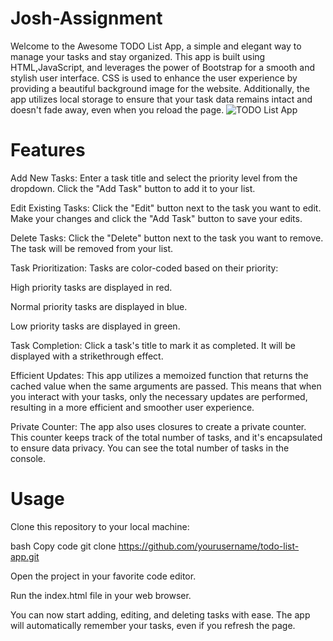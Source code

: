 # Josh-Assignment
Welcome to the Awesome TODO List App, a simple and elegant way to manage your tasks and stay organized. This app is built using HTML,JavaScript, and leverages the power of Bootstrap for a smooth and stylish user interface. CSS is used to enhance the user experience by providing a beautiful background image for the website. Additionally, the app utilizes local storage to ensure that your task data remains intact and doesn't fade away, even when you reload the page.
![TODO List App](https://img.freepik.com/free-vector/white-abstract-background-design_361591-896.jpg)


# Features
Add New Tasks: Enter a task title and select the priority level from the dropdown. Click the "Add Task" button to add it to your list.

Edit Existing Tasks: Click the "Edit" button next to the task you want to edit. Make your changes and click the "Add Task" button to save your edits.

Delete Tasks: Click the "Delete" button next to the task you want to remove. The task will be removed from your list.

Task Prioritization: Tasks are color-coded based on their priority:

High priority tasks are displayed in red.

Normal priority tasks are displayed in blue.

Low priority tasks are displayed in green.

Task Completion: Click a task's title to mark it as completed. It will be displayed with a strikethrough effect.

Efficient Updates: This app utilizes a memoized function that returns the cached value when the same arguments are passed. This means that when you interact with your tasks, only the necessary updates are performed, resulting in a more efficient and smoother user experience.

Private Counter: The app also uses closures to create a private counter. This counter keeps track of the total number of tasks, and it's encapsulated to ensure data privacy. You can see the total number of tasks in the console.

# Usage
Clone this repository to your local machine:

bash
Copy code
git clone https://github.com/yourusername/todo-list-app.git

Open the project in your favorite code editor.

Run the index.html file in your web browser.

You can now start adding, editing, and deleting tasks with ease. The app will automatically remember your tasks, even if you refresh the page.
